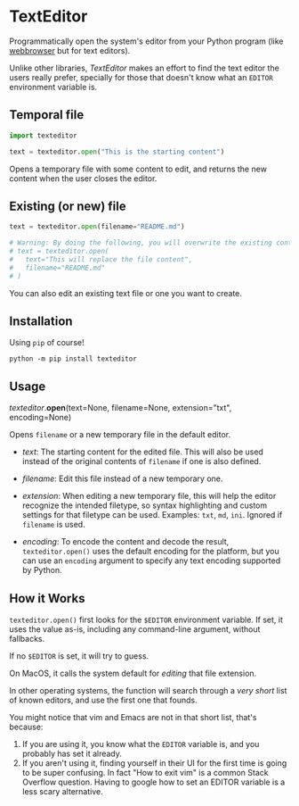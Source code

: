 # TextEditor

Programmatically open the system's editor from your Python program (like [webbrowser](https://docs.python.org/3.7/library/webbrowser.html) but for text editors).

Unlike other libraries, *TextEditor* makes an effort to find the text editor the users really prefer, specially for those that doesn't know what an `EDITOR` environment variable is.

## Temporal file

```python
import texteditor

text = texteditor.open("This is the starting content")
```

Opens a temporary file with some content to edit, and returns the new content when
the user closes the editor.

## Existing (or new) file

```python
text = texteditor.open(filename="README.md")

# Warning: By doing the following, you will overwrite the existing content:
# text = texteditor.open(
#   text="This will replace the file content",
#   filename="README.md"
# )
```

You can also edit an existing text file or one you want to create.


## Installation

Using `pip` of course!

```
python -m pip install texteditor
```

## Usage

*texteditor*.**open**(text=None, filename=None, extension="txt", encoding=None)

Opens `filename` or a new temporary file in the default editor.

- *text*:
    The starting content for the edited file. This will also be used instead of the
    original contents of `filename` if one is also defined.

- *filename*:
    Edit this file instead of a new temporary one.

- *extension*:
    When editing a new temporary file, this will help the editor recognize the
    intended filetype, so syntax highlighting and custom settings for that
    filetype can be used. Examples: `txt`, `md`, `ini`.
    Ignored if `filename` is used.

- *encoding*:
    To encode the content and decode the result, `texteditor.open()` uses the default
    encoding for the platform, but you can use an `encoding` argument to specify
    any text encoding supported by Python.


## How it Works

`texteditor.open()` first looks for the `$EDITOR` environment variable. If set, it uses
the value as-is, including any command-line argument, without fallbacks.

If no `$EDITOR` is set, it will try to guess.

On MacOS, it calls the system default for *editing* that file extension.

In other operating systems, the function will search through a *very short* list of known editors, and use the first one that founds.

You might notice that vim and Emacs are not in that short list, that's because:

1. If you are using it, you know what the `EDITOR` variable is, and you probably has set it already.
2. If you aren't using it, finding yourself in their UI for the first time is going to be super confusing.
   In fact "How to exit vim" is a common Stack Overflow question. Having to google how to set an EDITOR variable is a less scary alternative.

